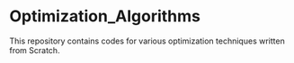 # Optimization_Algorithms
This repository contains codes for various optimization techniques written from Scratch.
